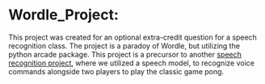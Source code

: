 # Wordle_Project:

This project was created for an optional extra-credit question for a speech recognition class. The project is a paradoy of Wordle, but utilizing the python arcade package.
This project is a precursor to another [speech recognition project](https://github.com/littlebluewizard/CS-582-Semester-Project), where we utilized a speech model, to recognize voice commands alongside two players to play the classic game pong.
